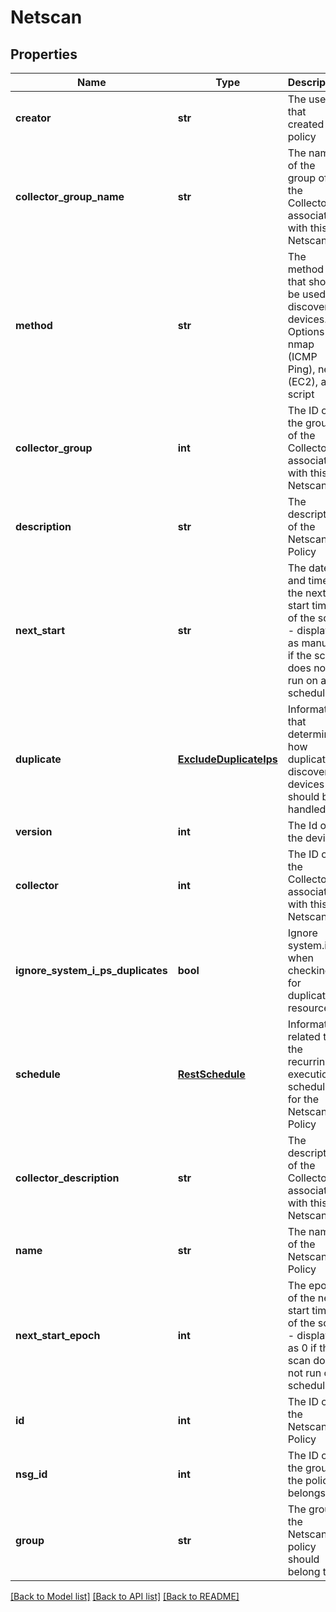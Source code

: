 # Netscan

## Properties
Name | Type | Description | Notes
------------ | ------------- | ------------- | -------------
**creator** | **str** | The user that created the policy | [optional] 
**collector_group_name** | **str** | The name of the group of the Collector associated with this Netscan | [optional] 
**method** | **str** | The method that should be used to discover devices. Options are nmap (ICMP Ping), nec2 (EC2), and script | 
**collector_group** | **int** | The ID of the group of the Collector associated with this Netscan | [optional] 
**description** | **str** | The description of the Netscan Policy | [optional] 
**next_start** | **str** | The date and time of the next start time of the scan - displayed as manual if the scan does not run on a schedule | [optional] 
**duplicate** | [**ExcludeDuplicateIps**](ExcludeDuplicateIps.md) | Information that determines how duplicate discovered devices should be handled | 
**version** | **int** | The Id of the device | [optional] 
**collector** | **int** | The ID of the Collector associated with this Netscan | 
**ignore_system_i_ps_duplicates** | **bool** | Ignore system.ips when checking for duplicate resources | [optional] 
**schedule** | [**RestSchedule**](RestSchedule.md) | Information related to the recurring execution schedule for the Netscan Policy | [optional] 
**collector_description** | **str** | The description of the Collector associated with this Netscan | [optional] 
**name** | **str** | The name of the Netscan Policy | 
**next_start_epoch** | **int** | The epoch of the next start time of the scan - displayed as 0 if the scan does not run on a schedule | [optional] 
**id** | **int** | The ID of the Netscan Policy | [optional] 
**nsg_id** | **int** | The ID of the group the policy belongs to | [optional] 
**group** | **str** | The group the Netscan policy should belong to | [optional] 

[[Back to Model list]](../README.md#documentation-for-models) [[Back to API list]](../README.md#documentation-for-api-endpoints) [[Back to README]](../README.md)


